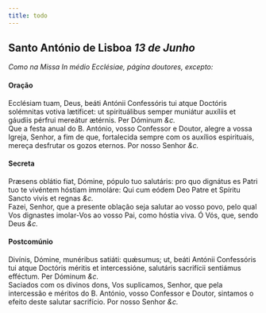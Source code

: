 ```yaml
---
title: todo
---
```

<h2 class="text-center">Santo António de Lisboa <em>13 de Junho</em></h2>

<em>Como na Missa In médio Ecclésiae, página doutores, excepto:</em>

<h4 class="text-center">Oração</h4>
<div class="container-fluid">
<div class="row">
<div class="dropcap text-justify">
Ecclésiam tuam, Deus, beáti Antónii Confessóris tui atque Doctóris solémnitas votiva lætíficet: ut spirituálibus semper muniátur auxíliis et gáudiis pérfrui mereátur ætérnis. Per Dóminum <em>&c.</em>
</div>
<div class="dropcap text-justify">
Que a festa anual do B. António, vosso Confessor e Doutor, alegre a vossa Igreja, Senhor, a fim de que, fortalecida sempre com os auxílios espirituais, mereça desfrutar os gozos eternos. Por nosso Senhor <em>&c.</em>
</div>
</div>
</div>

<h4 class="text-center">Secreta</h4>
<div class="container-fluid">
<div class="row">
<div class="dropcap text-justify">
Præsens oblátio fiat, Dómine, pópulo tuo salutáris: pro quo dignátus es Patri tuo te vivéntem hóstiam immoláre: Qui cum eódem Deo Patre et Spíritu Sancto vivis et regnas <em>&c.</em>
</div>
<div class="dropcap text-justify">
Fazei, Senhor, que a presente oblação seja salutar ao vosso povo, pelo qual Vos dignastes imolar-Vos ao vosso Pai, como hóstia viva. Ó Vós, que, sendo Deus <em>&c.</em>
</div>
</div>
</div>

<h4 class="text-center">Postcomúnio</h4>
<div class="container-fluid">
<div class="row">
<div class="dropcap text-justify">
Divínis, Dómine, munéribus satiáti: quǽsumus; ut, beáti Antónii Confessóris tui atque Doctóris méritis et intercessióne, salutáris sacrifícii sentiámus efféctum. Per Dóminum <em>&c.</em>
</div>
<div class="dropcap text-justify">
Saciados com os divinos dons, Vos suplicamos, Senhor, que pela intercessão e méritos do B. António, vosso Confessor e Doutor, sintamos o efeito deste salutar sacrifício. Por nosso Senhor <em>&c.</em>
</div>
</div>
</div>
